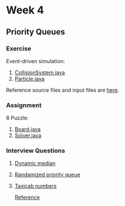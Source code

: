 # Week 4

## Priority Queues

### Exercise

Event-driven simulation:

1. [CollisionSystem.java](https://github.com/seineo/Algorithms/blob/master/Part1/week4/CollisionSystem.java)
2. [Particle.java](https://github.com/seineo/Algorithms/blob/master/Part1/week4/Particle.java)

Reference source files and input files are [here](https://algs4.cs.princeton.edu/61event/).

### Assignment

8 Puzzle:

1. [Board.java](https://github.com/seineo/Algorithms/blob/master/Part1/week4/Board.java)
2. [Solver.java](https://github.com/seineo/Algorithms/blob/master/Part1/week4/Solver.java)

### Interview Questions

1. [Dynamic median](https://github.com/seineo/Algorithms/blob/master/Part1/week4/DynamicMedian.java)

2. [Randamized priority queue](https://github.com/seineo/Algorithms/blob/master/Part1/week4/RandamizedHeap.java)

3. [Taxicab numbers](https://github.com/seineo/Algorithms/blob/master/Part1/week4/TaxicabNumbers.java)

   [Reference](https://github.com/keweishang/algorithm_princeton/blob/master/interview_questions/questions_answers_7.md)